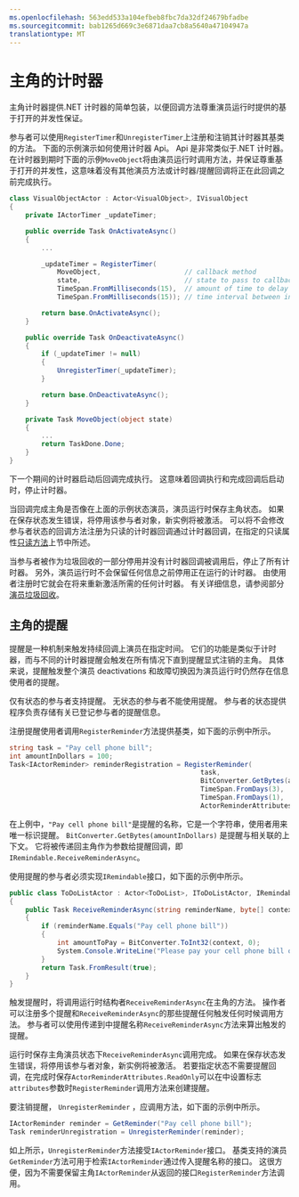 ```yaml
---
ms.openlocfilehash: 563edd533a104efbeb8fbc7da32df24679bfadbe
ms.sourcegitcommit: bab1265d669c3e6871daa7cb8a5640a47104947a
translationtype: MT
---
```

<properties
   pageTitle="可靠的演员计时器和提醒"
   description="计时器和简介提醒的服务结构可靠参与者。"
   services="service-fabric"
   documentationCenter=".net"
   authors="jessebenson"
   manager="timlt"
   editor=""/>

<tags
   ms.service="service-fabric"
   ms.devlang="dotnet"
   ms.topic="article"
   ms.tgt_pltfrm="NA"
   ms.workload="NA"
   ms.date="08/05/2015"
   ms.author="amanbha"/>


# 主角的计时器
主角计时器提供.NET 计时器的简单包装，以便回调方法尊重演员运行时提供的基于打开的并发性保证。

参与者可以使用`RegisterTimer`和`UnregisterTimer`上注册和注销其计时器其基类的方法。 下面的示例演示如何使用计时器 Api。 Api 是非常类似于.NET 计时器。 在计时器到期时下面的示例`MoveObject`将由演员运行时调用方法，并保证尊重基于打开的并发性，这意味着没有其他演员方法或计时器/提醒回调将正在此回调之前完成执行。

```csharp
class VisualObjectActor : Actor<VisualObject>, IVisualObject
{
    private IActorTimer _updateTimer;

    public override Task OnActivateAsync()
    {
        ...

        _updateTimer = RegisterTimer(
            MoveObject,                     // callback method
            state,                          // state to pass to callback method
            TimeSpan.FromMilliseconds(15),  // amount of time to delay before callback is invoked
            TimeSpan.FromMilliseconds(15)); // time interval between invocation of the callback method

        return base.OnActivateAsync();
    }

    public override Task OnDeactivateAsync()
    {
        if (_updateTimer != null)
        {
            UnregisterTimer(_updateTimer);
        }

        return base.OnDeactivateAsync();
    }

    private Task MoveObject(object state)
    {
        ...
        return TaskDone.Done;
    }
}
```

下一个期间的计时器启动后回调完成执行。 这意味着回调执行和完成回调后启动时，停止计时器。

当回调完成主角是否像在上面的示例状态演员，演员运行时保存主角状态。 如果在保存状态发生错误，将停用该参与者对象，新实例将被激活。 可以将不会修改参与者状态的回调方法注册为只读的计时器回调通过计时器回调，在指定的只读属性[只读方法](service-fabric-reliable-actors-introduction.md#readonly-methods)上节中所述。

当参与者被作为垃圾回收的一部分停用并没有计时器回调被调用后，停止了所有计时器。 另外，演员运行时不会保留任何信息之前停用正在运行的计时器。 由使用者注册时它就会在将来重新激活所需的任何计时器。 有关详细信息，请参阅部分[演员垃圾回收](service-fabric-reliable-actors-lifecycle.md)。

## 主角的提醒
提醒是一种机制来触发持续回调上演员在指定时间。 它们的功能是类似于计时器，而与不同的计时器提醒会触发在所有情况下直到提醒显式注销的主角。 具体来说，提醒触发整个演员 deactivations 和故障切换因为演员运行时仍然存在信息使用者的提醒。

仅有状态的参与者支持提醒。 无状态的参与者不能使用提醒。 参与者的状态提供程序负责存储有关已登记参与者的提醒信息。  

注册提醒使用者调用`RegisterReminder`方法提供基类，如下面的示例中所示。

```csharp
string task = "Pay cell phone bill";
int amountInDollars = 100;
Task<IActorReminder> reminderRegistration = RegisterReminder(
                                                task,
                                                BitConverter.GetBytes(amountInDollars),
                                                TimeSpan.FromDays(3),
                                                TimeSpan.FromDays(1),
                                                ActorReminderAttributes.None);
```

在上例中，`"Pay cell phone bill"`是提醒的名称，它是一个字符串，使用者用来唯一标识提醒。 `BitConverter.GetBytes(amountInDollars)` 是提醒与相关联的上下文。 它将被传递回主角作为参数给提醒回调，即`IRemindable.ReceiveReminderAsync`。

使用提醒的参与者必须实现`IRemindable`接口，如下面的示例中所示。

```csharp
public class ToDoListActor : Actor<ToDoList>, IToDoListActor, IRemindable
{
    public Task ReceiveReminderAsync(string reminderName, byte[] context, TimeSpan dueTime, TimeSpan period)
    {
        if (reminderName.Equals("Pay cell phone bill"))
        {
            int amountToPay = BitConverter.ToInt32(context, 0);
            System.Console.WriteLine("Please pay your cell phone bill of ${0}!", amountToPay);
        }
        return Task.FromResult(true);
    }
}
```

触发提醒时，将调用运行时结构者`ReceiveReminderAsync`在主角的方法。 操作者可以注册多个提醒和`ReceiveReminderAsync`的那些提醒任何触发任何时候调用方法。 参与者可以使用传递到中提醒名称`ReceiveReminderAsync`方法来算出触发的提醒。

运行时保存主角演员状态下`ReceiveReminderAsync`调用完成。 如果在保存状态发生错误，将停用该参与者对象，新实例将被激活。 若要指定状态不需要提醒回调，在完成时保存`ActorReminderAttributes.ReadOnly`可以在中设置标志`attributes`参数时`RegisterReminder`调用方法来创建提醒。

要注销提醒， `UnregisterReminder` ，应调用方法，如下面的示例中所示。

```csharp
IActorReminder reminder = GetReminder("Pay cell phone bill");
Task reminderUnregistration = UnregisterReminder(reminder);
```

如上所示，`UnregisterReminder`方法接受`IActorReminder`接口。 基类支持的演员`GetReminder`方法可用于检索`IActorReminder`通过传入提醒名称的接口。 这很方便，因为不需要保留主角`IActorReminder`从返回的接口`RegisterReminder`方法调用。
